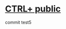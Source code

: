 # [CTRL+ public](https://6b94dd3f5229af6237d8df73543de94179ff51a7.googledrive.com/secure/ALQ3t34I3kvUjrKkhxTpecnebbKDbpJgu76pt_XeE8tHkDCU9wnnQjqpwL7kvWaR8gTR1FWOS7exNVpGkzBo8clEXMCyZ2DYgUqBa4f18SVB4rXmAiSOErhP3OmQKNQeSqwtNBKIS-SWRvgmzgczdEKRaTajAsaAoXNtwuSuyCvaZwPdF1mIA14USL9muJD-DJU7WJhwh8bYMMgsBsm7LPFuzRSV6OzgxTrzl5GSopyjYiZGL4-Lx9UKFi8kEyi73_tjbWZn7KHMM5xXL7oR3tY1dKfyudgRMDD2D4VBtFcOE8ZudOpBt45O5-IRLNs0Mg9HsJrMNMkW4gdemcOBO5TD1zgH2aLc4Et3-mr5ReZecuGcrEw0xPgvCzH_8p-FrT7IbGMXXiHtVqcmDS6CaF2UMpEKb2pkB9kZ5XxRxs-Ll7xcnczpw_wIpw_tkIzY8SNTQX-csq7FJWBpTLv0eAbtceIrtRVH33HI1LrTPpcGCScE7osjrfaMY2jYpelox2MB-AYWRfunHPNCQR4gmTwOGqJvWlkZ1W3F3j0AKiX0W9eTMe-yXoBhj66ZprmLVdedYWlMAVD-XEjb6cyQi5tmq2rBY2Vo0inWIHgRmNRsTJb1z_DVc1-PfS-Jq35SPpdXaIVXezIK/host/0B7bZCpWA8KOcbURObEk2d2huLVE/)

commit test5



